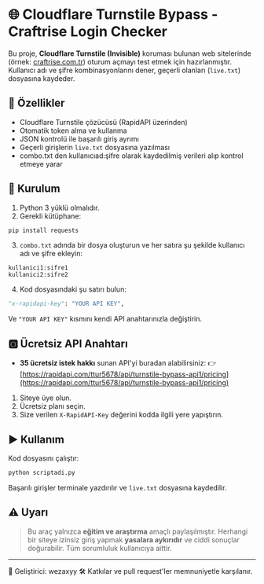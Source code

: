 # 🌐 Cloudflare Turnstile Bypass - Craftrise Login Checker

Bu proje, **Cloudflare Turnstile (Invisible)** koruması bulunan web sitelerinde (örnek: [craftrise.com.tr](http://craftrise.com.tr)) oturum açmayı test etmek için hazırlanmıştır.
Kullanıcı adı ve şifre kombinasyonlarını dener, geçerli olanları (`live.txt`) dosyasına kaydeder.

## 🚀 Özellikler

* Cloudflare Turnstile çözücüsü (RapidAPI üzerinden)
* Otomatik token alma ve kullanma
* JSON kontrolü ile başarılı giriş ayrımı
* Geçerli girişlerin `live.txt` dosyasına yazılması
* combo.txt den kullanıcıad:şifre olarak kaydedilmiş verileri alıp kontrol etmeye yarar

## 🔧 Kurulum

1. Python 3 yüklü olmalıdır.
2. Gerekli kütüphane:

```bash
pip install requests
```

3. `combo.txt` adında bir dosya oluşturun ve her satıra şu şekilde kullanıcı adı ve şifre ekleyin:

```
kullanici1:sifre1
kullanici2:sifre2
```

4. Kod dosyasındaki şu satırı bulun:

```python
"x-rapidapi-key": "YOUR API KEY",
```

Ve `"YOUR API KEY"` kısmını kendi API anahtarınızla değiştirin.

## 🅾️ Ücretsiz API Anahtarı

* **35 ücretsiz istek hakkı** sunan API'yi buradan alabilirsiniz:
  👉 [https://rapidapi.com/ttur5678/api/turnstile-bypass-api1/pricing](https://rapidapi.com/ttur5678/api/turnstile-bypass-api1/pricing)

1. Siteye üye olun.
2. Ücretsiz planı seçin.
3. Size verilen `X-RapidAPI-Key` değerini kodda ilgili yere yapıştırın.

## ▶️ Kullanım

Kod dosyasını çalıştır:

```bash
python scriptadi.py
```

Başarılı girişler terminale yazdırılır ve `live.txt` dosyasına kaydedilir.

## ⚠️ Uyarı

> Bu araç yalnızca **eğitim ve araştırma** amaçlı paylaşılmıştır.
> Herhangi bir siteye izinsiz giriş yapmak **yasalara aykırıdır** ve ciddi sonuçlar doğurabilir.
> Tüm sorumluluk kullanıcıya aittir.

---

📌 Geliştirici: wezaxyy
🛠️ Katkılar ve pull request'ler memnuniyetle karşılanır.

